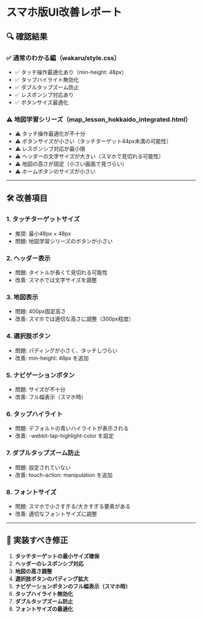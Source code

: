 # スマホ版UI改善レポート

## 🔍 確認結果

### ✅ 通常のわかる編（wakaru/style.css）
- ✅ タッチ操作最適化あり（min-height: 48px）
- ✅ タップハイライト無効化
- ✅ ダブルタップズーム防止
- ✅ レスポンシブ対応あり
- ✅ ボタンサイズ最適化

### ⚠️ 地図学習シリーズ（map_lesson_hokkaido_integrated.html）
- ⚠️ タッチ操作最適化が不十分
- ⚠️ ボタンサイズが小さい（タッチターゲット44px未満の可能性）
- ⚠️ レスポンシブ対応が最小限
- ⚠️ ヘッダーの文字サイズが大きい（スマホで見切れる可能性）
- ⚠️ 地図の高さが固定（小さい画面で見づらい）
- ⚠️ ホームボタンのサイズが小さい

---

## 🛠️ 改善項目

### 1. **タッチターゲットサイズ**
- 推奨: 最小48px × 48px
- 問題: 地図学習シリーズのボタンが小さい

### 2. **ヘッダー表示**
- 問題: タイトルが長くて見切れる可能性
- 改善: スマホでは文字サイズを調整

### 3. **地図表示**
- 問題: 400px固定高さ
- 改善: スマホでは適切な高さに調整（300px程度）

### 4. **選択肢ボタン**
- 問題: パディングが小さく、タッチしづらい
- 改善: min-height: 48px を追加

### 5. **ナビゲーションボタン**
- 問題: サイズが不十分
- 改善: フル幅表示（スマホ時）

### 6. **タップハイライト**
- 問題: デフォルトの青いハイライトが表示される
- 改善: -webkit-tap-highlight-color を設定

### 7. **ダブルタップズーム防止**
- 問題: 設定されていない
- 改善: touch-action: manipulation を追加

### 8. **フォントサイズ**
- 問題: スマホで小さすぎる/大きすぎる要素がある
- 改善: 適切なフォントサイズに調整

---

## 📝 実装すべき修正

1. **タッチターゲットの最小サイズ確保**
2. **ヘッダーのレスポンシブ対応**
3. **地図の高さ調整**
4. **選択肢ボタンのパディング拡大**
5. **ナビゲーションボタンのフル幅表示（スマホ時）**
6. **タップハイライト無効化**
7. **ダブルタップズーム防止**
8. **フォントサイズの最適化**

